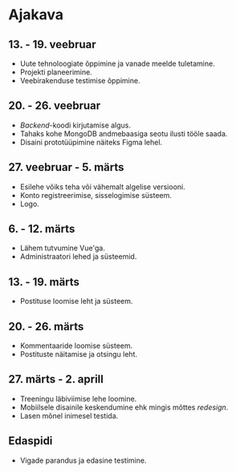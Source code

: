 # Ajakava
## 13. - 19. veebruar
- Uute tehnoloogiate õppimine ja vanade meelde tuletamine.
- Projekti planeerimine.
- Veebirakenduse testimise õppimine.
## 20. - 26. veebruar
- *Backend*-koodi kirjutamise algus.
- Tahaks kohe MongoDB andmebaasiga seotu ilusti tööle saada.
- Disaini prototüüpimine näiteks Figma lehel.
## 27. veebruar - 5. märts
- Esilehe võiks teha või vähemalt algelise versiooni.
- Konto registreerimise, sisselogimise süsteem.
- Logo.
## 6. - 12. märts
- Lähem tutvumine Vue'ga.
- Administraatori lehed ja süsteemid.
## 13. - 19. märts
- Postituse loomise leht ja süsteem.
## 20. - 26. märts
- Kommentaaride loomise süsteem.
- Postituste näitamise ja otsingu leht.
## 27. märts - 2. aprill
- Treeningu läbiviimise lehe loomine.
- Mobiilsele disainile keskendumine ehk mingis mõttes *redesign*.
- Lasen mõnel inimesel testida.
## Edaspidi
- Vigade parandus ja edasine testimine.